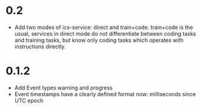 # 0.2
* Add two modes of ics-service: direct and train+code. train+code is the usual,
  services in direct mode do not differentiate between coding tasks and training
  tasks, but know only coding tasks which operates with instructions directly.

# 0.1.2
* Add Event types warning and progress
* Event timestamps have a clearly defined format now: milliseconds since UTC epoch


